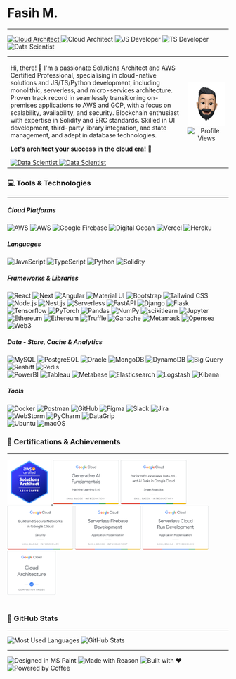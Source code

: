 <h1>Fasih M.</h1>
<hr style="margin-top: 0">
<a href="https://www.credly.com/badges/67a71d7f-cd1e-4a5d-a36e-4e0c8b4b866e/public_url" target="_blank">
    <img src="https://img.shields.io/badge/AWS-Certified-3A3BF7" alt="Cloud Architect">
</a>
<img src="https://img.shields.io/badge/Cloud-Architect-FF9900" alt="Cloud Architect">
<img src="https://img.shields.io/badge/Dev-JavaScript-F0DB4F" alt="JS Developer">
<img src="https://img.shields.io/badge/Dev-TypeScript-3075C0" alt="TS Developer">
<img src="https://img.shields.io/badge/Data-Scientist-CE0B0C" alt="Data Scientist">

<table border="0">
  <tr>
    <td width="80%">
    <p>Hi, there! 👋 I'm a passionate Solutions Architect and AWS Certified Professional, specialising in cloud-native solutions and JS/TS/Python development, including monolithic, serverless, and micro-services architecture. Proven track record in seamlessly transitioning on-premises applications to AWS and GCP, with a focus on scalability, availability, and security. Blockchain enthusiast with expertise in Solidity and ERC standards. Skilled in UI development, third-party library integration, and state management, and adept in database technologies.</p>
    <p style="font-weight: bold">Let's architect your success in the cloud era! 🚀</p>
<a href="https://www.linkedin.com/in/fasih-malik/" target="_blank">
    <img src=" https://img.shields.io/badge/Connect%20on%20LinkedIn-196BC3?logo=linkedin" alt="Data Scientist"/>
</a>
<a href="mailto:fasihrehman.malik@gmail.com" target="_blank">
    <img src=" https://img.shields.io/badge/Drop%20an%20Email-FFF?logo=gmail" alt="Data Scientist"/>
</a> 
    </td>
    <td width="20%">
        <div align="center">
            <img src="./assets/img/me.png" height="100" width="auto" alt="Memoji">
            <br/>
            <img src="https://komarev.com/ghpvc/?username=DICOT4&abbreviated=true" height="20" alt="Profile Views">
        </div>
    </td>
  </tr>
</table>

<h3>💻 Tools & Technologies</h3>
<hr style="margin-top: 0">

<h5>Cloud Platforms</h5>
<img src="https://img.shields.io/badge/Amazon%20Web%20Services-FFF?logo=amazon-aws&logoColor=FF9900" alt="AWS">
<img src="https://img.shields.io/badge/Google%20Cloud%20Platform-FFF?logo=google-cloud" alt="AWS">
<img src="https://img.shields.io/badge/Google%20Firebase-FFF?logo=firebase" alt="Google Firebase">
<img src="https://img.shields.io/badge/Digital%20Ocean-FFF?logo=digitalocean" alt="Digital Ocean">
<img src="https://img.shields.io/badge/Vercel-FFF?logo=vercel&logoColor=black" alt="Vercel">
<img src="https://img.shields.io/badge/Heroku-FFF?logo=heroku&logoColor=purple" alt="Heroku">

<h5>Languages</h5>
<img src="https://img.shields.io/badge/JavaScript-FFF?logo=javascript" alt="JavaScript">
<img src="https://img.shields.io/badge/TypeScript-FFF?logo=typescript" alt="TypeScript">
<img src="https://img.shields.io/badge/Python-FFF?logo=python" alt="Python">
<img src="https://img.shields.io/badge/Solidity-FFF?logo=solidity&logoColor=black" alt="Solidity">

<h5>Frameworks & Libraries</h5>
<img src="https://img.shields.io/badge/React-FFF?logo=react" alt="React">
<img src="https://img.shields.io/badge/Next.js-FFF?logo=nextdotjs&logoColor=black" alt="Next">
<img src="https://img.shields.io/badge/Angular-FFF?logo=angular&logoColor=red" alt="Angular">
<img src="https://img.shields.io/badge/MaterialUI-FFF?logo=mui" alt="Material UI">
<img src="https://img.shields.io/badge/Bootstrap-FFF?logo=bootstrap" alt="Bootstrap">
<img src="https://img.shields.io/badge/Tailwind%20CSS-FFF?logo=tailwindcss" alt="Tailwind CSS">
<br/>
<img src="https://img.shields.io/badge/Node.js-FFF?logo=nodedotjs" alt="Node.js">
<img src="https://img.shields.io/badge/Nest.js-FFF?logo=nestjs&logoColor=red" alt="Nest.js">
<img src="https://img.shields.io/badge/Serverless-FFF?logo=serverless" alt="Serverless">
<img src="https://img.shields.io/badge/FastAPI-FFF?logo=fastapi" alt="FastAPI">
<img src="https://img.shields.io/badge/Django-FFF?logo=django&logoColor=0A2D1F" alt="Django">
<img src="https://img.shields.io/badge/Flask-FFF?logo=flask&logoColor=black" alt="Flask">
<br/>
<img src="https://img.shields.io/badge/Tensorflow-FFF?logo=tensorflow" alt="Tensorflow">
<img src="https://img.shields.io/badge/PyTorch-FFF?logo=pytorch" alt="PyTorch">
<img src="https://img.shields.io/badge/Pandas-FFF?logo=pandas&logoColor=170656" alt="Pandas">
<img src="https://img.shields.io/badge/NumPy-FFF?logo=numpy&logoColor=4AA6CA" alt="NumPy">
<img src="https://img.shields.io/badge/Scikit%20Learn-FFF?logo=scikitlearn" alt="scikitlearn">
<img src="https://img.shields.io/badge/Jupyter-FFF?logo=jupyter" alt="Jupyter">
<br/>
<img src="https://img.shields.io/badge/Ethereum-FFF?logo=ethereum&logoColor=black" alt="Ethereum">
<img src="https://img.shields.io/badge/Binance-FFF?logo=binance" alt="Ethereum">
<img src="https://img.shields.io/badge/Truffle-FFF?logo=truffle" alt="Truffle">
<img src="https://img.shields.io/badge/Ganache-FFF?logo=ganache" alt="Ganache">
<img src="https://img.shields.io/badge/Metamask-FFF?logo=metamask" alt="Metamask">
<img src="https://img.shields.io/badge/Opensea-FFF?logo=opensea" alt="Opensea">
<img src="https://img.shields.io/badge/Web3-FFF?logo=web3dotjs" alt="Web3">

<h5>Data - Store, Cache & Analytics</h5>
<img src="https://img.shields.io/badge/MySQL-FFF?logo=mysql" alt="MySQL">
<img src="https://img.shields.io/badge/PostgreSQL-FFF?logo=postgresql" alt="PostgreSQL">
<img src="https://img.shields.io/badge/Oracle-FFF?logo=oracle&logoColor=red" alt="Oracle">
<img src="https://img.shields.io/badge/MongoDB-FFF?logo=mongodb" alt="MongoDB">
<img src="https://img.shields.io/badge/DynamoDB-FFF?logo=amazondynamodb&logoColor=2C6EB3" alt="DynamoDB">
<img src="https://img.shields.io/badge/Big Query-FFF?logo=googlebigquery" alt="Big Query">
<img src="https://img.shields.io/badge/Redshift-FFF?logo=amazonredshift" alt="Reshift">
<img src="https://img.shields.io/badge/Redis-FFF?logo=redis" alt="Redis">
<br/>
<img src="https://img.shields.io/badge/PowerBI-FFF?logo=powerbi" alt="PowerBI">
<img src="https://img.shields.io/badge/Tableau-FFF?logo=tableau" alt="Tableau">
<img src="https://img.shields.io/badge/Metabase-FFF?logo=metabase" alt="Metabase">
<img src="https://img.shields.io/badge/Elasticsearch-FFF?logo=elasticsearch&logoColor=black" alt="Elasticsearch">
<img src="https://img.shields.io/badge/Logstash-FFF?logo=logstash&logoColor=black" alt="Logstash">
<img src="https://img.shields.io/badge/Kibana-FFF?logo=kibana&logoColor=black" alt="Kibana">

<h5>Tools</h5>
<img src="https://img.shields.io/badge/Docker-FFF?logo=docker" alt="Docker">
<img src="https://img.shields.io/badge/Postman-FFF?logo=postman" alt="Postman">
<img src="https://img.shields.io/badge/GitHub-FFF?logo=github&logoColor=black" alt="GitHub">
<img src="https://img.shields.io/badge/Figma-FFF?logo=figma" alt="Figma">
<img src="https://img.shields.io/badge/Slack-FFF?logo=slack&logoColor=black" alt="Slack">
<img src="https://img.shields.io/badge/Jira-FFF?logo=jira&logoColor=2480F8" alt="Jira">
<br/>
<img src="https://img.shields.io/badge/WebStorm-FFF?logo=webstorm&logoColor=black" alt="WebStorm">
<img src="https://img.shields.io/badge/PyCharm-FFF?logo=pycharm&logoColor=black" alt="PyCharm">
<img src="https://img.shields.io/badge/DataGrip-FFF?logo=datagrip&logoColor=black" alt="DataGrip">
<br/>
<img src="https://img.shields.io/badge/Ubuntu-FFF?logo=ubuntu&logoColor=black" alt="Ubuntu">
<img src="https://img.shields.io/badge/macOS-FFF?logo=macos&logoColor=black" alt="macOS">

[//]: # (<h3>🎓 Education</h3>)

[//]: # (<hr style="margin-top: 0">)

[//]: # (<img src="https://img.shields.io/badge/Bachelors-Software%20Engineering-FFF" alt="BS">)

[//]: # (<img src="https://img.shields.io/badge/Masters-Artificial%20Intelligence-FFF" alt="MSc">)

<h3>📃 Certifications & Achievements</h3>
<hr style="margin-top: 0">
<a href="https://www.credly.com/badges/67a71d7f-cd1e-4a5d-a36e-4e0c8b4b866e/public_url" target="_blank">
    <img src="./assets/img/aws-certified-solutions-architect-associate.png" height="100" alt="AWS Certified - Solutions Architect Associate">
</a>
<img src="./assets/img/google1.png" height="100" alt="Generative AI Fundamentals">
<img src="./assets/img/google2.png" height="100" alt="Data, ML, and AI Tasks">
<img src="./assets/img/google6.png" height="100" alt="Networks in Google Cloud">
<img src="./assets/img/google4.png" height="100" alt="Serverless Firebase Development">
<img src="./assets/img/google5.png" height="100" alt="Serverless Cloud Run Development">
<img src="./assets/img/google3.png" height="100" alt="Cloud Architecture">

<br/>
<br/>

<h3>👾 GitHub Stats</h3>
<hr style="margin-top: 0">
<img height="200" src="https://github-readme-stats.vercel.app/api/top-langs/?username=DICOT4&layout=compact&hide=c%23,CSS,SCSS,ASP,Objective-C" alt="Most Used Languages" />
<img height="200" src="https://github-readme-stats-ebon-seven-19.vercel.app/api?username=DICOT4&show_icons=true&hide=stars&locale=en&rank_icon=github" alt="GitHub Stats">

<hr/>
<img src="https://forthebadge.com/images/badges/designed-in-ms-paint.svg" alt="Designed in MS Paint">
<img src="https://forthebadge.com/images/badges/made-with-reason.svg" alt="Made with Reason">
<img src="https://forthebadge.com/images/badges/built-with-love.svg" alt="Built with ❤️">
<img src="https://forthebadge.com/images/badges/powered-by-coffee.svg" alt="Powered by Coffee">
